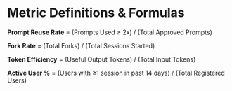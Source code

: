 # Metric Definitions & Formulas

**Prompt Reuse Rate**
= (Prompts Used ≥ 2x) / (Total Approved Prompts)

**Fork Rate**
= (Total Forks) / (Total Sessions Started)

**Token Efficiency**
= (Useful Output Tokens) / (Total Input Tokens)

**Active User %**
= (Users with ≥1 session in past 14 days) / (Total Registered Users)
